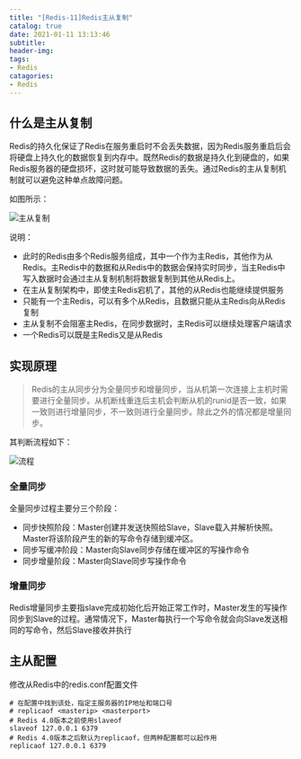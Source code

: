 ```yaml
---
title: "[Redis-11]Redis主从复制"
catalog: true
date: 2021-01-11 13:13:46
subtitle:
header-img:
tags:
- Redis
catagories:
- Redis
---
```


## 什么是主从复制

Redis的持久化保证了Redis在服务重启时不会丢失数据，因为Redis服务重启后会将硬盘上持久化的数据恢复到内存中。既然Redis的数据是持久化到硬盘的，如果Redis服务器的硬盘损坏，这时就可能导致数据的丢失。通过Redis的主从复制机制就可以避免这种单点故障问题。

如图所示：

![主从复制](master-slave.png)

说明：

- 此时的Redis由多个Redis服务组成，其中一个作为主Redis，其他作为从Redis。主Redis中的数据和从Redis中的数据会保持实时同步，当主Redis中写入数据时会通过主从复制机制将数据复制到其他从Redis上。
- 在主从复制架构中，即使主Redis宕机了，其他的从Redis也能继续提供服务
- 只能有一个主Redis，可以有多个从Redis，且数据只能从主Redis向从Redis复制
- 主从复制不会阻塞主Redis，在同步数据时，主Redis可以继续处理客户端请求
- 一个Redis可以既是主Redis又是从Redis

## 实现原理

> Redis的主从同步分为全量同步和增量同步，当从机第一次连接上主机时需要进行全量同步。从机断线重连后主机会判断从机的runid是否一致，如果一致则进行增量同步，不一致则进行全量同步。除此之外的情况都是增量同步。

其判断流程如下：

![流程](flow.png)

### **全量同步**

全量同步过程主要分三个阶段：

- 同步快照阶段：Master创建并发送快照给Slave，Slave载入并解析快照。Master将该阶段产生的新的写命令存储到缓冲区。
- 同步写缓冲阶段：Master向Slave同步存储在缓冲区的写操作命令
- 同步增量阶段：Master向Slave同步写操作命令

### 增量同步

Redis增量同步主要指slave完成初始化后开始正常工作时，Master发生的写操作同步到Slave的过程。通常情况下，Master每执行一个写命令就会向Slave发送相同的写命令，然后Slave接收并执行

## 主从配置

修改从Redis中的redis.conf配置文件

```
# 在配置中找到该处，指定主服务器的IP地址和端口号
# replicaof <masterip> <masterport>
# Redis 4.0版本之前使用slaveof
slaveof 127.0.0.1 6379
# Redis 4.0版本之后默认为replicaof，但两种配置都可以起作用
replicaof 127.0.0.1 6379
```

